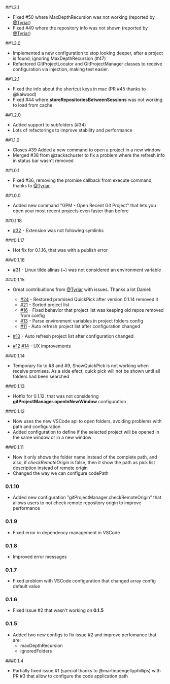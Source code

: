 ##1.3.1
  - Fixed #50 where MaxDepthRecursion was not working (reported by [@Tyriar](https://github.com/Tyriar))
  - Fixed #49 where the repository info was not shown (reported by [@Tyriar](https://github.com/Tyriar))

##1.3.0
  - Implemented a new configuration to stop looking deeper, after a project is found, ignoring MaxDepthRecursion (#47)
  - Refactored GitProjectLocator and GitProjectManager classes to receive configuration via injection, making test easier.

##1.2.1
  - Fixed the info about the shortcut keys in mac (PR #45 thanks to @kaiwood)
  - Fixed #44 where **storeRepositoriesBetweenSessions** was not working to load from cache

##1.2.0
  - Added support to subfolders (#34)
  - Lots of refactorings to improve stability and performance

##1.1.0
  - Closes #39 Added a new command to open a project in a new window
  - Merged #38 from @zackschuster to fix a problem where the refresh info in status bar wasn't removed

##1.0.1
  - Fixed #36, removing the promise callback from execute command, thanks to [@Tyriar](https://github.com/Tyriar)

##1.0.0
  - Added new command "GPM - Open Recent Git Project" that lets you open your most recent projects even faster than before

##0.1.18
  - [#32](https://github.com/felipecaputo/git-project-manager/issues/32) - Extension was not following symlinks
  
###0.1.17
  - Hot fix for 0.1.16, that was with a publish error

###0.1.16
  - [#31](https://github.com/felipecaputo/git-project-manager/issues/31) - Linux tilde alinas (~) was not considered an environment variable 

###0.1.15
  - Great contribuitions from [@Tyriar](https://github.com/Tyriar) with issues. Thanks a lot Daniel:
    - [#24](https://github.com/felipecaputo/git-project-manager/issues/24) - Restored promised QuickPick after version 0.1.14 removed it
    - [#21](https://github.com/felipecaputo/git-project-manager/issues/21) - Sorted project list
    - [#16](https://github.com/felipecaputo/git-project-manager/issues/16) - Fixed behavior that project list was keeping old repos removed from config
    - [#13](https://github.com/felipecaputo/git-project-manager/issues/13) - Parse environment variables in project folders config
    - [#11](https://github.com/felipecaputo/git-project-manager/issues/11) - Auto refresh project list after configuration changed


  - [#10](https://github.com/felipecaputo/git-project-manager/issues/10) - Auto refresh project list after configuration changed
  - [#12](https://github.com/felipecaputo/git-project-manager/issues/12) [#14](https://github.com/felipecaputo/git-project-manager/issues/14) - UX improvements


###0.1.14
  - Temporary fix to #8 and #9, ShowQuickPick is not working when receive promises. As a side efect, quick pick will not be shown until
  all folders had been searched

###0.1.13
  - Hotfix for 0.1.12, that was not considering **gitProjectManager.openInNewWindow** configuration

###0.1.12
  - Now uses the new VSCode api to open folders, avoiding problems with path and configuration
  - Added configuration to define if the selected project will be opened in the same window or in a new window

###0.1.11
  - Now it only shows the folder name instead of the complete path, and also, if *checkRemoteOrigin* is
  false, then it show the path as pick list description instead of remote origin
  - Changed the way we can configure codePath

### 0.1.10
  - Added new configuration "gitProjectManager.checkRemoteOrigin" that allows users to
  not check remote repository origin to improve performance

### 0.1.9
  - Fixed error in dependency management in VSCode

### 0.1.8
  - Improved error messages

### 0.1.7
  - Fixed problem with VSCode configuration that changed array config default value

### 0.1.6
  - Fixed issue #2 that wasn't working on **0.1.5**

### 0.1.5
  - Added two new configs to fix issue #2 and improve perfomance that are:
    - maxDepthRecursion
    - ignoredFolders  

###0.1.4
  - Partially fixed issue #1 (special thanks to @martinpengellyphillips) with PR #3 
  that allow to configure the code application path